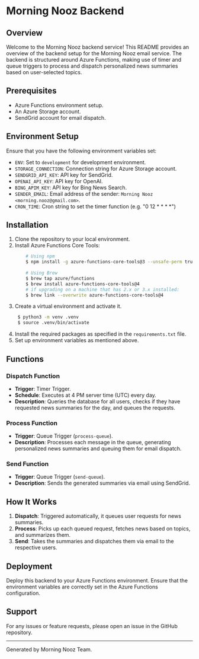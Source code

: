 # Morning Nooz Backend

## Overview
Welcome to the Morning Nooz backend service! This README provides an overview of the backend setup for the Morning Nooz email service. The backend is structured around Azure Functions, making use of timer and queue triggers to process and dispatch personalized news summaries based on user-selected topics.

## Prerequisites
- Azure Functions environment setup.
- An Azure Storage account.
- SendGrid account for email dispatch.

## Environment Setup
Ensure that you have the following environment variables set:
- `ENV`: Set to `development` for development environment.
- `STORAGE_CONNECTION`: Connection string for Azure Storage account.
- `SENDGRID_API_KEY`: API key for SendGrid.
- `OPENAI_API_KEY`: API key for OpenAI.
- `BING_APIM_KEY`: API key for Bing News Search.
- `SENDER_EMAIL`: Email address of the sender: `Morning Nooz <morning.nooz@gmail.com>`.
- `CRON_TIME`: Cron string to set the timer function (e.g. "0 12 * * * *")

## Installation
1. Clone the repository to your local environment.
2. Install Azure Functions Core Tools:
    ```bash
        # Using npm
        $ npm install -g azure-functions-core-tools@3 --unsafe-perm true
        
        # Using Brew
        $ brew tap azure/functions
        $ brew install azure-functions-core-tools@4
        # if upgrading on a machine that has 2.x or 3.x installed:
        $ brew link --overwrite azure-functions-core-tools@4
   ```
3. Create a virtual environment and activate it.
   ```bash
    $ python3 -m venv .venv
    $ source .venv/bin/activate
   ```
4. Install the required packages as specified in the `requirements.txt` file.
5. Set up environment variables as mentioned above.

## Functions

### Dispatch Function
- **Trigger**: Timer Trigger.
- **Schedule**: Executes at 4 PM server time (UTC) every day.
- **Description**: Queries the database for all users, checks if they have requested news summaries for the day, and queues the requests.

### Process Function
- **Trigger**: Queue Trigger (`process-queue`).
- **Description**: Processes each message in the queue, generating personalized news summaries and queuing them for email dispatch.

### Send Function
- **Trigger**: Queue Trigger (`send-queue`).
- **Description**: Sends the generated summaries via email using SendGrid.

## How It Works
1. **Dispatch**: Triggered automatically, it queues user requests for news summaries.
2. **Process**: Picks up each queued request, fetches news based on topics, and summarizes them.
3. **Send**: Takes the summaries and dispatches them via email to the respective users.

## Deployment
Deploy this backend to your Azure Functions environment. Ensure that the environment variables are correctly set in the Azure Functions configuration.

## Support
For any issues or feature requests, please open an issue in the GitHub repository.

---
Generated by Morning Nooz Team.
